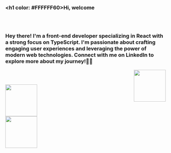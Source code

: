 ### <h1 color: #FFFFFF60>Hi, welcome</h1>

##
<div> 
    <br>
    <h3> Hey there! I'm a front-end developer specializing in React with a strong focus on TypeScript. I'm passionate about crafting engaging user experiences and leveraging the power of modern web technologies. Connect with me on LinkedIn to explore more about my journey!👨‍💻</h3>
    <img align="right" heigth="100px" width="100px" src="https://cdn.jsdelivr.net/gh/devicons/devicon/icons/react/react-original.svg" />
    <br>
</div>

##

##
  <img heigth="100px" width="100px" left:0 src="https://cdn.jsdelivr.net/gh/devicons/devicon/icons/linkedin/linkedin-original-wordmark.svg" />
<div>
  <img width="100vw" src="https://media.giphy.com/media/bGgsc5mWoryfgKBx1u/giphy.gif">
</div>
